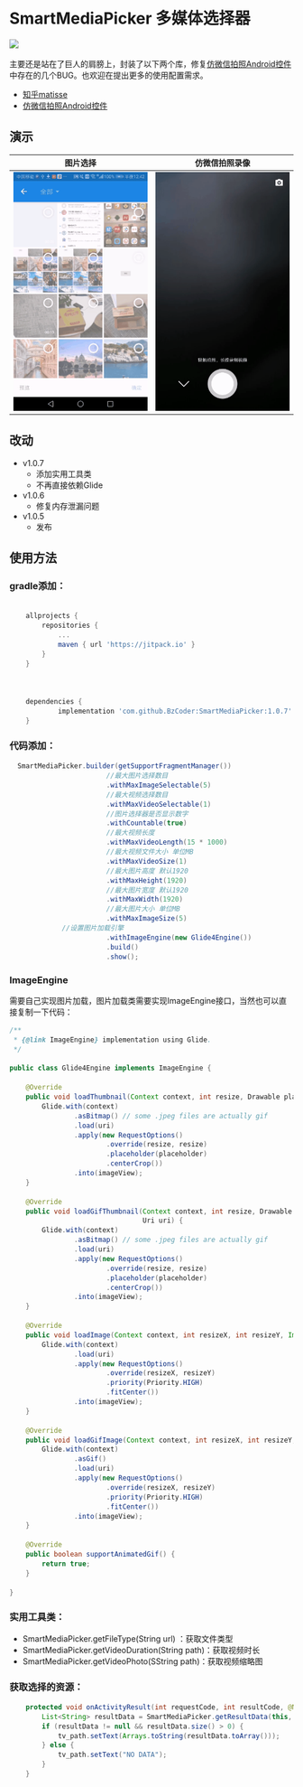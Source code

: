 # SmartMediaPicker 多媒体选择器 
[![](https://jitpack.io/v/BzCoder/SmartMediaPicker.svg)](https://jitpack.io/#BzCoder/SmartMediaPicker)

主要还是站在了巨人的肩膀上，封装了以下两个库，修复[仿微信拍照Android控件](https://github.com/CJT2325/CameraView)中存在的几个BUG。也欢迎在提出更多的使用配置需求。
- [知乎matisse](https://github.com/zhihu/Matisse)
- [仿微信拍照Android控件](https://github.com/CJT2325/CameraView)
## 演示

| 图片选择                  | 仿微信拍照录像                    | 
|:------------------------------:|:---------------------------------:|
|![](image/20190315005039.gif) | ![](image/20190315005454.gif) |

## 改动
- v1.0.7
   - 添加实用工具类
   - 不再直接依赖Glide
- v1.0.6
   - 修复内存泄漏问题
- v1.0.5
   - 发布
## 使用方法
### gradle添加：
```gradle

	allprojects {
		repositories {
			...
			maven { url 'https://jitpack.io' }
		}
	}



	dependencies {
	        implementation 'com.github.BzCoder:SmartMediaPicker:1.0.7'
	}
```
### 代码添加：
```java
  SmartMediaPicker.builder(getSupportFragmentManager())
                        //最大图片选择数目
                        .withMaxImageSelectable(5)
                        //最大视频选择数目
                        .withMaxVideoSelectable(1)
                        //图片选择器是否显示数字
                        .withCountable(true)
                        //最大视频长度
                        .withMaxVideoLength(15 * 1000)
                        //最大视频文件大小 单位MB
                        .withMaxVideoSize(1)
                        //最大图片高度 默认1920
                        .withMaxHeight(1920)
                        //最大图片宽度 默认1920
                        .withMaxWidth(1920)
                        //最大图片大小 单位MB
                        .withMaxImageSize(5)
			 //设置图片加载引擎
                        .withImageEngine(new Glide4Engine())
                        .build()
                        .show();
```
### ImageEngine
需要自己实现图片加载，图片加载类需要实现ImageEngine接口，当然也可以直接复制一下代码：
```java
/**
 * {@link ImageEngine} implementation using Glide.
 */

public class Glide4Engine implements ImageEngine {

    @Override
    public void loadThumbnail(Context context, int resize, Drawable placeholder, ImageView imageView, Uri uri) {
        Glide.with(context)
                .asBitmap() // some .jpeg files are actually gif
                .load(uri)
                .apply(new RequestOptions()
                        .override(resize, resize)
                        .placeholder(placeholder)
                        .centerCrop())
                .into(imageView);
    }

    @Override
    public void loadGifThumbnail(Context context, int resize, Drawable placeholder, ImageView imageView,
                                 Uri uri) {
        Glide.with(context)
                .asBitmap() // some .jpeg files are actually gif
                .load(uri)
                .apply(new RequestOptions()
                        .override(resize, resize)
                        .placeholder(placeholder)
                        .centerCrop())
                .into(imageView);
    }

    @Override
    public void loadImage(Context context, int resizeX, int resizeY, ImageView imageView, Uri uri) {
        Glide.with(context)
                .load(uri)
                .apply(new RequestOptions()
                        .override(resizeX, resizeY)
                        .priority(Priority.HIGH)
                        .fitCenter())
                .into(imageView);
    }

    @Override
    public void loadGifImage(Context context, int resizeX, int resizeY, ImageView imageView, Uri uri) {
        Glide.with(context)
                .asGif()
                .load(uri)
                .apply(new RequestOptions()
                        .override(resizeX, resizeY)
                        .priority(Priority.HIGH)
                        .fitCenter())
                .into(imageView);
    }

    @Override
    public boolean supportAnimatedGif() {
        return true;
    }

}
```
### 实用工具类：
- SmartMediaPicker.getFileType(String url) ：获取文件类型
- SmartMediaPicker.getVideoDuration(String path)：获取视频时长
- SmartMediaPicker.getVideoPhoto(SString path)：获取视频缩略图

### 获取选择的资源：

```java
    protected void onActivityResult(int requestCode, int resultCode, @Nullable Intent data) {
        List<String> resultData = SmartMediaPicker.getResultData(this, requestCode, resultCode, data);
        if (resultData != null && resultData.size() > 0) {
            tv_path.setText(Arrays.toString(resultData.toArray()));
        } else {
            tv_path.setText("NO DATA");
        }
    }
```
